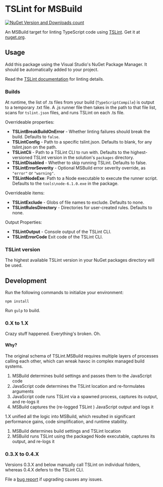 # TSLint for MSBuild

[![NuGet Version and Downloads count](https://buildstats.info/nuget/TSLint.MSBuild)](https://www.nuget.org/packages/TSLint.MSBuild) 

An MSBuild target for linting TypeScript code using [TSLint](https://github.com/palantir/tslint). Get it at [nuget.org](https://www.nuget.org/packages/TSLint.MSBuild/).

## Usage

Add this package using the Visual Studio's NuGet Package Manager. 
It should be automatically added to your project.

Read the [TSLint documentation](https://github.com/palantir/tslint) for linting details.

### Builds

At runtime, the list of .ts files from your build (`TypeScriptCompile`) is output to a temporary .txt file.
A .js runner file then takes in the path to that file list, scans for `tslint.json` files, and runs TSLint on each .ts file.

Overrideable properties:
* **TSLintBreakBuildOnError** -  Whether linting failures should break the build. Defaults to `false`.
* **TSLintConfig** - Path to a specific tslint.json. Defaults to blank, for any tslint.json on the path.
* **TSLintCli** - Path to a TSLint CLI to run with. Defaults to the highest-versioned TSLint version in the solution's `packages` directory.
* **TSLintDisabled** - Whether to skip running TSLint. Defaults to false.
* **TSLintErrorSeverity** - Optional MSBuild error severity override, as `"error"` or `"warning"`.
* **TSLintNodeExe**: Path to a Node executable to execute the runner script. Defaults to the `tools\node-6.1.0.exe` in the package. 

Overrideable items:
* **TSLintExclude** - Globs of file names to exclude. Defaults to none.
* **TSLintRulesDirectory** - Directories for user-created rules. Defaults to none.

Output Properties:
* **TSLintOutput** - Console output of the TSLint CLI.
* **TSLintErrorCode** Exit code of the TSLint CLI. 

### TSLint version

The highest available TSLint version in your NuGet packages directory will be used. 


## Development

Run the following commands to initialize your environment:

```shell
npm install
```

Run `gulp` to build.

### 0.X to 1.X

Crazy stuff happened.
Everything's broken.
Oh.

#### Why?

The original schema of TSLint.MSBuild requires multiple layers of processes calling each other, which can wreak havoc in complex managed build systems.

1. MSBuild determines build settings and passes them to the JavaScript code
2. JavaScript code determines the TSLint location and re-formulates arguments
3. JavaScript code runs TSLint via a spawned process, captures its output, and re-logs it
4. MSBuild captures the (re-logged TSLint ) JavaScript output and logs it 

1.X unified all the logic into MSBuild, which resulted in significant performance gains, code simplification, and runtime stability. 

1. MSBuild determines build settings and TSLint location
2. MSBuild runs TSLint using the packaged Node executable, captures its output, and re-logs it

### 0.3.X to 0.4.X

Versions 0.3.X and below manually call TSLint on individual folders, whereas 0.4.X defers to the TSLint CLI.

File a [bug report](https://github.com/JoshuaKGoldberg/TSLint.MSBuild/issues) if upgrading causes any issues.
